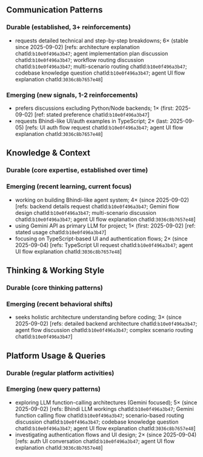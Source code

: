 ## Communication Patterns
### Durable (established, 3+ reinforcements)
- requests detailed technical and step-by-step breakdowns; 6× (stable since 2025-09-02) [refs: architecture explanation chatId:`b10e0f496a3b47`; agent implementation plan discussion chatId:`b10e0f496a3b47`; workflow routing discussion chatId:`b10e0f496a3b47`; multi-scenario routing chatId:`b10e0f496a3b47`; codebase knowledge question chatId:`b10e0f496a3b47`; agent UI flow explanation chatId:`3036c8b7657e48`]

### Emerging (new signals, 1-2 reinforcements)
- prefers discussions excluding Python/Node backends; 1× (first: 2025-09-02) [ref: stated preference chatId:`b10e0f496a3b47`]
- requests Bhindi-like UI/auth examples in TypeScript; 2× (last: 2025-09-05) [refs: UI auth flow request chatId:`b10e0f496a3b47`; agent UI flow explanation chatId:`3036c8b7657e48`]

## Knowledge & Context
### Durable (core expertise, established over time)

### Emerging (recent learning, current focus)
- working on building Bhindi-like agent system; 4× (since 2025-09-02) [refs: backend details request chatId:`b10e0f496a3b47`; Gemini flow design chatId:`b10e0f496a3b47`; multi-scenario discussion chatId:`b10e0f496a3b47`; agent UI flow explanation chatId:`3036c8b7657e48`]
- using Gemini API as primary LLM for project; 1× (first: 2025-09-02) [ref: stated usage chatId:`b10e0f496a3b47`]
- focusing on TypeScript-based UI and authentication flows; 2× (since 2025-09-04) [refs: TypeScript UI request chatId:`b10e0f496a3b47`; agent UI flow explanation chatId:`3036c8b7657e48`]

## Thinking & Working Style
### Durable (core thinking patterns)

### Emerging (recent behavioral shifts)
- seeks holistic architecture understanding before coding; 3× (since 2025-09-02) [refs: detailed backend architecture chatId:`b10e0f496a3b47`; agent flow discussion chatId:`b10e0f496a3b47`; complex scenario routing chatId:`b10e0f496a3b47`]

## Platform Usage & Queries
### Durable (regular platform activities)

### Emerging (new query patterns)
- exploring LLM function-calling architectures (Gemini focused); 5× (since 2025-09-02) [refs: Bhindi LLM workings chatId:`b10e0f496a3b47`; Gemini function calling flow chatId:`b10e0f496a3b47`; scenario-based routing discussion chatId:`b10e0f496a3b47`; codebase knowledge question chatId:`b10e0f496a3b47`; agent UI flow explanation chatId:`3036c8b7657e48`]
- investigating authentication flows and UI design; 2× (since 2025-09-04) [refs: auth UI conversation chatId:`b10e0f496a3b47`; agent UI flow explanation chatId:`3036c8b7657e48`]